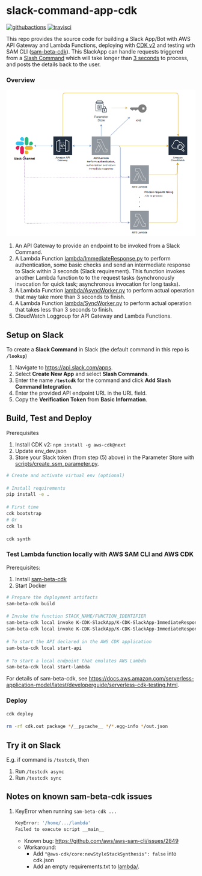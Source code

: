 # slack-command-app-cdk

[![githubactions](https://github.com/kyhau/slack-command-app-cdk/workflows/Build-Test/badge.svg)](https://github.com/kyhau/slack-command-app-cdk/actions)
[![travisci](https://travis-ci.org/kyhau/slack-command-app-cdk.svg?branch=master)](https://travis-ci.org/kyhau/slack-command-app-cdk)

This repo provides the source code for building a Slack App/Bot with AWS API Gateway and Lambda Functions, deploying with [CDK v2](https://docs.aws.amazon.com/cdk/latest/guide/work-with-cdk-v2.html) and testing wth SAM CLI ([sam-beta-cdk](https://docs.aws.amazon.com/serverless-application-model/latest/developerguide/serverless-cdk-getting-started.html)).
This SlackApp can handle requests triggered from a [Slash Command](https://api.slack.com/interactivity/slash-commands) which will take longer than [3 seconds](https://api.slack.com/events-api) to process, and posts the details back to the user.

### Overview

![Architecture](doc/SlackApp-ArchitectureOverview.png)

1. An API Gateway to provide an endpoint to be invoked from a Slack Command.
2. A Lambda Function [lambda/ImmediateResponse.py](lambda/ImmediateResponse.py) to perform authentication, some basic checks and send an intermediate response to Slack within 3 seconds (Slack requirement). This function invokes another Lambda function to to the request tasks (synchronously invocation for quick task; asynchronous invocation for long tasks).
3. A Lambda Function [lambda/AsyncWorker.py](lambda/AsyncWorker.py) to perform actual operation that may take more than 3 seconds to finish.
4. A Lambda Function [lambda/SyncWorker.py](lambda/SyncWorker.py) to perform actual operation that takes less than 3 seconds to finish.
6. CloudWatch Loggroup for API Gateway and Lambda Functions.

## Setup on Slack

To create a **Slack Command** in Slack (the default command in this repo is **`/lookup`**)
1. Navigate to https://api.slack.com/apps.
2. Select **Create New App** and select **Slash Commands**.
3. Enter the name **`/testcdk`** for the command and click **Add Slash Command Integration**.
4. Enter the provided API endpoint URL in the URL field.
5. Copy the **Verification Token** from **Basic Information**.

## Build, Test and Deploy

Prerequisites
1. Install CDK v2: `npm install -g aws-cdk@next`
2. Update env_dev.json
3. Store your Slack token (from step (5) above) in the Parameter Store with [scripts/create_ssm_parameter.py](scripts/create_ssm_parameter.py).

```bash
# Create and activate virtual env (optional)

# Install requirements
pip install -e .

# First time
cdk bootstrap
# Or
cdk ls

cdk synth
```
### Test Lambda function locally with AWS SAM CLI and AWS CDK
Prerequisites:
1. Install [sam-beta-cdk](https://docs.aws.amazon.com/serverless-application-model/latest/developerguide/serverless-cdk-getting-started.html)
2. Start Docker

```bash
# Prepare the deployment artifacts
sam-beta-cdk build

# Invoke the function STACK_NAME/FUNCTION_IDENTIFIER
sam-beta-cdk local invoke K-CDK-SlackApp/K-CDK-SlackApp-ImmediateResponse -e tests/event_async.json
sam-beta-cdk local invoke K-CDK-SlackApp/K-CDK-SlackApp-ImmediateResponse -e tests/event_sync.json

# To start the API declared in the AWS CDK application
sam-beta-cdk local start-api

# To start a local endpoint that emulates AWS Lambda
sam-beta-cdk local start-lambda
```

For details of sam-beta-cdk, see https://docs.aws.amazon.com/serverless-application-model/latest/developerguide/serverless-cdk-testing.html.

### Deploy

```bash
cdk deploy

rm -rf cdk.out package */__pycache__ */*.egg-info */out.json
```

## Try it on Slack

E.g. if command is `/testcdk`, then

1. Run `/testcdk async`
1. Run `/testcdk sync`

## Notes on known sam-beta-cdk issues

1. KeyError when running `sam-beta-cdk ...`
   ```bash
   KeyError: '/home/.../lambda'
   Failed to execute script __main__
   ```
   - Known bug: https://github.com/aws/aws-sam-cli/issues/2849
   - Workaround:
       - Add `"@aws-cdk/core:newStyleStackSynthesis": false` into cdk.json
       - Add an empty requirements.txt to [lambda/](lambda/).
